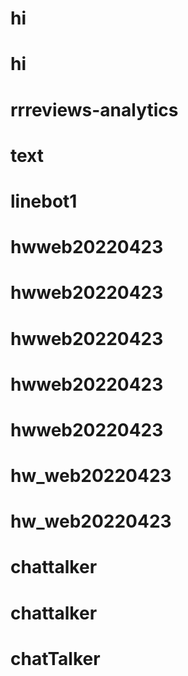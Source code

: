 # hi
# hi
# rrreviews-analytics
# text
# linebot1
# hwweb20220423
# hwweb20220423
# hwweb20220423
# hwweb20220423
# hwweb20220423
# hw_web20220423
# hw_web20220423
# chattalker
# chattalker
# chatTalker
